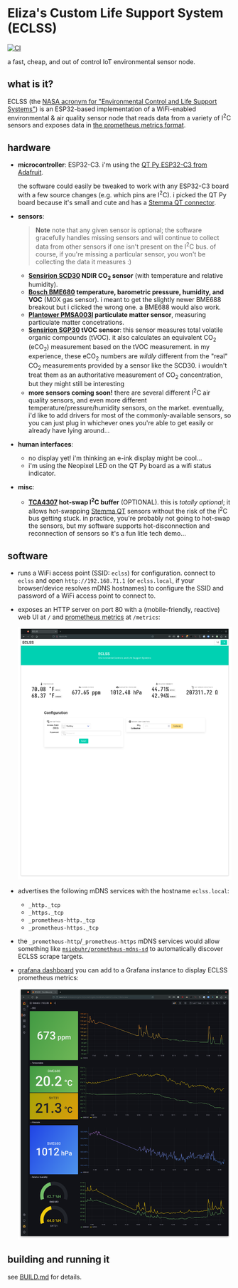 # Eliza's Custom Life Support System (ECLSS)

[![CI](https://github.com/hawkw/eclss-idf/actions/workflows/ci.yml/badge.svg?branch=main)](https://github.com/hawkw/eclss-idf/actions/workflows/ci.yml)

a fast, cheap, and out of control IoT environmental sensor node.

## what is it?

ECLSS (the [NASA acronym for "Environmental Control and Life Support
Systems"][nasa]) is an ESP32-based implementation of a WiFi-enabled
environmental & air quality sensor node that reads data from a variety of
I<sup>2</sup>C sensors and exposes data in [the prometheus metrics
format][prom].

[nasa]: https://www.nasa.gov/centers/marshall/history/eclss.html

## hardware

- **microcontroller**: ESP32-C3. i'm using the [QT Py ESP32-C3 from
  Adafruit][qtpy].

  the software could easily be tweaked to work with any ESP32-C3 board with a
  few source changes (e.g. which pins are I<sup>2</sup>C). i picked the QT Py
  board because it's small and cute and has a [Stemma QT connector][stemmaqt].
- **sensors**:
  > **Note**
  > note that any given sensor is optional; the software gracefully handles
  > missing sensors and will continue to collect data from other sensors if one
  > isn't present on the I<sup>2</sup>C bus. of course, if you're missing a
  > particular sensor, you won't be collecting the data it measures :)

  + **[Sensirion SCD30][scd30] NDIR CO<sub>2</sub> sensor** (with temperature
    and relative humidity).
  + **[Bosch BME680][bme680] temperature, barometric pressure, humidity, and
    VOC** (MOX gas sensor). i meant to get the slightly newer BME688 breakout
    but i clicked the wrong one. a BME688 would also work.
  + **[Plantower PMSA003I][pmsa003i] particulate matter sensor**, measuring
    particulate matter concetrations.
  + **[Sensirion SGP30][sgp30] tVOC sensor**: this sensor measures total
    volatile organic compounds (tVOC). it also calculates an equivalent
    CO<sub>2</sub> (eCO<sub>2</sub>) measurement based on the tVOC measurement.
    in my experience, these eCO<sub>2</sub> numbers are *wildly* different from
    the "real" CO<sub>2</sub> measurements provided by a sensor like the SCD30.
    i wouldn't treat them as an authoritative measurement of CO<sub>2</sub>
    concentration, but they might still be interesting
  + **more sensors coming soon!** there are several different I<sup>2</sup>C
    air quality sensors, and even more different temperature/pressure/humidity
    sensors, on the market. eventually, i'd like to add drivers for most of the
    commonly-available sensors, so you can just plug in whichever ones you're
    able to get easily or already have lying around...
- **human interfaces**:
  + no display yet! i'm thinking an e-ink display might be cool...
  + i'm using the Neopixel LED on the QT Py board as a wifi status indicator.
- **misc**:
  + **[TCA4307] hot-swap I<sup>2</sup>C buffer** (OPTIONAL). this is *totally
    optional*; it allows hot-swapping [Stemma QT][stemmaqt] sensors without the
    risk of the I<sup>2</sup>C bus getting stuck. in practice, you're probably
    not going to hot-swap the sensors, but my software supports
    hot-disconnection and reconnection of sensors so it's a fun litle tech demo...

[qtpy]: https://www.adafruit.com/product/5405
[scd30]: https://www.adafruit.com/product/4867
[bme680]: https://www.adafruit.com/product/3660
[pmsa003i]: https://www.adafruit.com/product/4632
[sgp30]: https://www.adafruit.com/product/3709
[TCA4307]: https://www.adafruit.com/product/5159
[stemmaqt]: https://learn.adafruit.com/introducing-adafruit-stemma-qt/what-is-stemma-qt

## software

- runs a WiFi access point (SSID: `eclss`) for configuration. connect to `eclss`
  and open `http://192.168.71.1` (or `eclss.local`, if your browser/device
  resolves mDNS hostnames) to configure the SSID and password of a WiFi
  access point to connect to.
- exposes an HTTP server on port 80 with a (mobile-friendly, reactive) web UI at
  `/` and [prometheus metrics][prom] at `/metrics`:

  ![web ui screenshot](assets/web.png)

- advertises the following mDNS services with the hostname `eclss.local`:
  + `_http._tcp`
  + `_https._tcp`
  + `_prometheus-http._tcp`
  + `_prometheus-https._tcp`
- the `_prometheus-http`/`_prometheus-https` mDNS services would allow something
  like [`msiebuhr/prometheus-mdns-sd`] to automatically discover ECLSS scrape
  targets.
- [grafana dashboard](../viz/grafana.json) you can add to a Grafana instance to
  display ECLSS prometheus metrics:

  ![grafana screenshot](assets/grafana.png)

[prom]: https://prometheus.io/docs/instrumenting/exposition_formats/#text-based-format
[`msiebuhr/prometheus-mdns-sd`]: https://github.com/msiebuhr/prometheus-mdns-sd

## building and running it

see [BUILD.md](../BUILD.md) for details.
